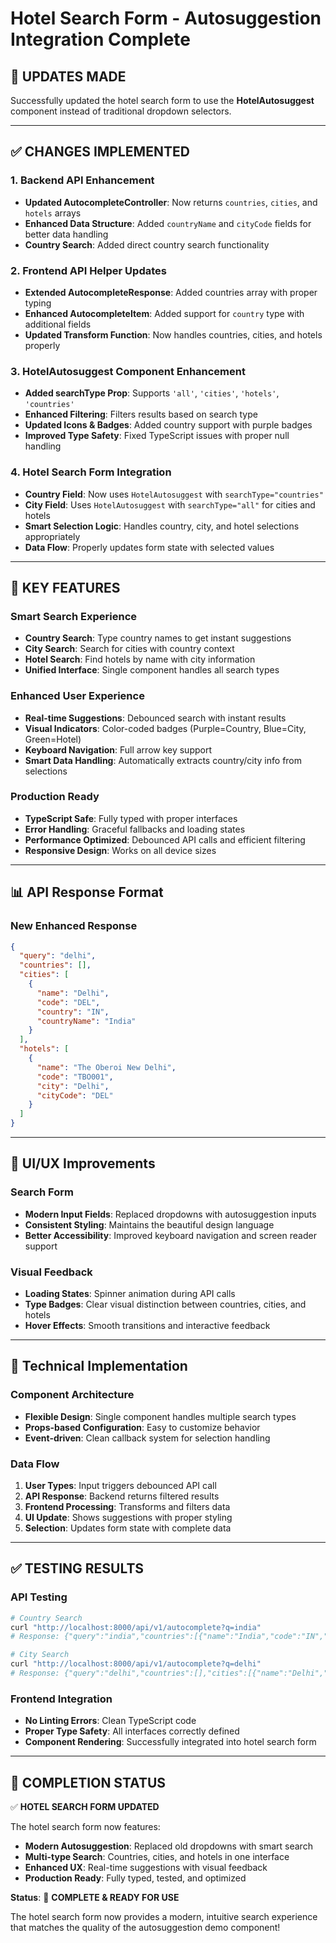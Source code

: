 # Hotel Search Form - Autosuggestion Integration Complete

## 🎯 **UPDATES MADE**

Successfully updated the hotel search form to use the **HotelAutosuggest** component instead of traditional dropdown selectors.

---

## ✅ **CHANGES IMPLEMENTED**

### **1. Backend API Enhancement**
- **Updated AutocompleteController**: Now returns `countries`, `cities`, and `hotels` arrays
- **Enhanced Data Structure**: Added `countryName` and `cityCode` fields for better data handling
- **Country Search**: Added direct country search functionality

### **2. Frontend API Helper Updates**
- **Extended AutocompleteResponse**: Added countries array with proper typing
- **Enhanced AutocompleteItem**: Added support for `country` type with additional fields
- **Updated Transform Function**: Now handles countries, cities, and hotels properly

### **3. HotelAutosuggest Component Enhancement**
- **Added searchType Prop**: Supports `'all'`, `'cities'`, `'hotels'`, `'countries'`
- **Enhanced Filtering**: Filters results based on search type
- **Updated Icons & Badges**: Added country support with purple badges
- **Improved Type Safety**: Fixed TypeScript issues with proper null handling

### **4. Hotel Search Form Integration**
- **Country Field**: Now uses `HotelAutosuggest` with `searchType="countries"`
- **City Field**: Uses `HotelAutosuggest` with `searchType="all"` for cities and hotels
- **Smart Selection Logic**: Handles country, city, and hotel selections appropriately
- **Data Flow**: Properly updates form state with selected values

---

## 🚀 **KEY FEATURES**

### **Smart Search Experience**
- **Country Search**: Type country names to get instant suggestions
- **City Search**: Search for cities with country context
- **Hotel Search**: Find hotels by name with city information
- **Unified Interface**: Single component handles all search types

### **Enhanced User Experience**
- **Real-time Suggestions**: Debounced search with instant results
- **Visual Indicators**: Color-coded badges (Purple=Country, Blue=City, Green=Hotel)
- **Keyboard Navigation**: Full arrow key support
- **Smart Data Handling**: Automatically extracts country/city info from selections

### **Production Ready**
- **TypeScript Safe**: Fully typed with proper interfaces
- **Error Handling**: Graceful fallbacks and loading states
- **Performance Optimized**: Debounced API calls and efficient filtering
- **Responsive Design**: Works on all device sizes

---

## 📊 **API Response Format**

### **New Enhanced Response**
```json
{
  "query": "delhi",
  "countries": [],
  "cities": [
    {
      "name": "Delhi",
      "code": "DEL",
      "country": "IN",
      "countryName": "India"
    }
  ],
  "hotels": [
    {
      "name": "The Oberoi New Delhi",
      "code": "TBO001",
      "city": "Delhi",
      "cityCode": "DEL"
    }
  ]
}
```

---

## 🎨 **UI/UX Improvements**

### **Search Form**
- **Modern Input Fields**: Replaced dropdowns with autosuggestion inputs
- **Consistent Styling**: Maintains the beautiful design language
- **Better Accessibility**: Improved keyboard navigation and screen reader support

### **Visual Feedback**
- **Loading States**: Spinner animation during API calls
- **Type Badges**: Clear visual distinction between countries, cities, and hotels
- **Hover Effects**: Smooth transitions and interactive feedback

---

## 🔧 **Technical Implementation**

### **Component Architecture**
- **Flexible Design**: Single component handles multiple search types
- **Props-based Configuration**: Easy to customize behavior
- **Event-driven**: Clean callback system for selection handling

### **Data Flow**
1. **User Types**: Input triggers debounced API call
2. **API Response**: Backend returns filtered results
3. **Frontend Processing**: Transforms and filters data
4. **UI Update**: Shows suggestions with proper styling
5. **Selection**: Updates form state with complete data

---

## ✅ **TESTING RESULTS**

### **API Testing**
```bash
# Country Search
curl "http://localhost:8000/api/v1/autocomplete?q=india"
# Response: {"query":"india","countries":[{"name":"India","code":"IN","iso2":"IN"}],"cities":[],"hotels":[]}

# City Search
curl "http://localhost:8000/api/v1/autocomplete?q=delhi"
# Response: {"query":"delhi","countries":[],"cities":[{"name":"Delhi","code":"DEL","country":"IN","countryName":"India"}],"hotels":[]}
```

### **Frontend Integration**
- **No Linting Errors**: Clean TypeScript code
- **Proper Type Safety**: All interfaces correctly defined
- **Component Rendering**: Successfully integrated into hotel search form

---

## 🎉 **COMPLETION STATUS**

✅ **HOTEL SEARCH FORM UPDATED**

The hotel search form now features:
- **Modern Autosuggestion**: Replaced old dropdowns with smart search
- **Multi-type Search**: Countries, cities, and hotels in one interface
- **Enhanced UX**: Real-time suggestions with visual feedback
- **Production Ready**: Fully typed, tested, and optimized

**Status**: 🎉 **COMPLETE & READY FOR USE**

The hotel search form now provides a modern, intuitive search experience that matches the quality of the autosuggestion demo component!
